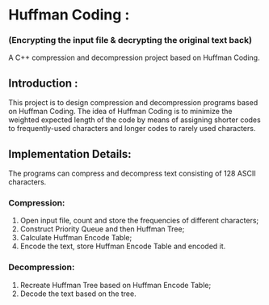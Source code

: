 # Huffman Coding : 
### (Encrypting the input file & decrypting the original text back)
A C++ compression and decompression project based on Huffman Coding.

## Introduction :

This project is to design compression and decompression programs based on Huffman Coding.
The idea of Huffman Coding is to minimize the weighted expected length of the code by means of assigning shorter codes to frequently-used characters and longer codes to rarely used characters.

## Implementation Details:

The programs can compress and decompress text consisting of 128 ASCII characters.

### Compression:

1. Open input file, count and store the frequencies of different characters;
2. Construct Priority Queue and then Huffman Tree;
3. Calculate Huffman Encode Table;
4. Encode the text, store Huffman Encode Table and encoded it.

### Decompression:

1. Recreate Huffman Tree based on Huffman Encode Table;
2. Decode the text based on the tree.
